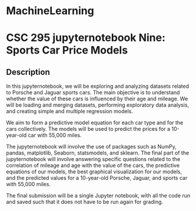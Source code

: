 # MachineLearning

# CSC 295 jupyternotebook Nine: Sports Car Price Models
## Description

In this jupyternotebook, we will be exploring and analyzing datasets related to Porsche and Jaguar sports cars. The main objective is to understand whether the value of these cars is influenced by their age and mileage. We will be loading and merging datasets, performing exploratory data analysis, and creating simple and multiple regression models.

We aim to form a predictive model equation for each car type and for the cars collectively. The models will be used to predict the prices for a 10-year-old car with 55,000 miles.

The jupyternotebook will involve the use of packages such as NumPy, pandas, matplotlib, Seaborn, statsmodels, and sklearn. The final part of the jupyternotebook will involve answering specific questions related to the correlation of mileage and age with the value of the cars, the predictive equations of our models, the best graphical visualization for our models, and the predicted values for a 10-year-old Porsche, Jaguar, and sports car with 55,000 miles.

The final submission will be a single Jupyter notebook, with all the code run and saved such that it does not have to be run again for grading.